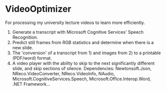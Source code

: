 # VideoOptimizer
For processing my university lecture videos to learn more efficiently.  
1. Generate a transcript with Microsoft Cognitive Services' Speech Recognition.  
2. Predict still frames from RGB statistics and determine when there is a new slide.  
3. The 'conversion' of a transcript from 1) and images from 2) to a printable (PDF/word) format.  
4. A video player with the ability to skip to the next significantly different slide, and skip sections of silence.
Dependencies: Newtonsoft.Json, NReco.VideoConverter, NReco.VideoInfo, NAudio, Microsoft.CognitiveServices.Speech, Microsoft.Office.Interop.Word, .NET Framework...
